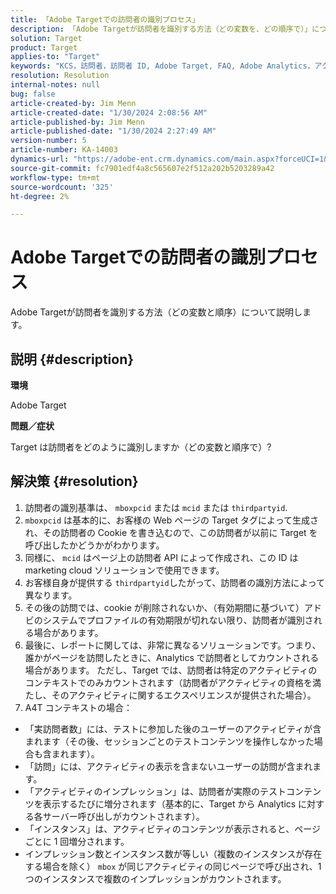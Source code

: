 ```yaml
---
title: 「Adobe Targetでの訪問者の識別プロセス」
description: 「Adobe Targetが訪問者を識別する方法（どの変数を、どの順序で）」について説明します。
solution: Target
product: Target
applies-to: "Target"
keywords: "KCS，訪問者，訪問者 ID, Adobe Target, FAQ, Adobe Analytics，アクティビティインプレッション，インスタンス，個別訪問者，訪問"
resolution: Resolution
internal-notes: null
bug: false
article-created-by: Jim Menn
article-created-date: "1/30/2024 2:08:56 AM"
article-published-by: Jim Menn
article-published-date: "1/30/2024 2:27:49 AM"
version-number: 5
article-number: KA-14003
dynamics-url: "https://adobe-ent.crm.dynamics.com/main.aspx?forceUCI=1&pagetype=entityrecord&etn=knowledgearticle&id=3e88e380-14bf-ee11-9079-6045bd006268"
source-git-commit: fc7901edf4a8c565607e2f512a202b5203289a42
workflow-type: tm+mt
source-wordcount: '325'
ht-degree: 2%

---
```


# Adobe Targetでの訪問者の識別プロセス


Adobe Targetが訪問者を識別する方法（どの変数と順序）について説明します。

## 説明 {#description}


<b>環境</b>

Adobe Target



<b>問題／症状</b>

Target は訪問者をどのように識別しますか（どの変数と順序で）?


## 解決策 {#resolution}


1. 訪問者の識別基準は、 `mboxpcid` または `mcid` または `thirdpartyid`.
2. `mboxpcid` は基本的に、お客様の Web ページの Target タグによって生成され、その訪問者の Cookie を書き込むので、この訪問者が以前に Target を呼び出したかどうかがわかります。
3. 同様に、 `mcid` はページ上の訪問者 API によって作成され、この ID は marketing cloud ソリューションで使用できます。
4. お客様自身が提供する `thirdpartyid`したがって、訪問者の識別方法によって異なります。
5. その後の訪問では、cookie が削除されないか、（有効期間に基づいて）アドビのシステムでプロファイルの有効期限が切れない限り、訪問者が識別される場合があります。
6. 最後に、レポートに関しては、非常に異なるソリューションです。つまり、誰かがページを訪問したときに、Analytics で訪問者としてカウントされる場合があります。 ただし、Target では、訪問者は特定のアクティビティのコンテキストでのみカウントされます（訪問者がアクティビティの資格を満たし、そのアクティビティに関するエクスペリエンスが提供された場合）。
7. A4T コンテキストの場合：


- 「実訪問者数」には、テストに参加した後のユーザーのアクティビティが含まれます（その後、セッションごとのテストコンテンツを操作しなかった場合も含まれます）。
- 「訪問」には、アクティビティの表示を含まないユーザーの訪問が含まれます。
- 「アクティビティのインプレッション」は、訪問者が実際のテストコンテンツを表示するたびに増分されます（基本的に、Target から Analytics に対する各サーバー呼び出しがカウントされます）。
- 「インスタンス」は、アクティビティのコンテンツが表示されると、ページごとに 1 回増分されます。
- インプレッション数とインスタンス数が等しい（複数のインスタンスが存在する場合を除く） `mbox` が同じアクティビティの同じページで呼び出され、1 つのインスタンスで複数のインプレッションがカウントされます。

